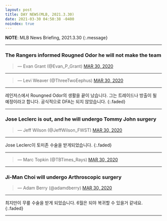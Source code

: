 ```yaml
---
layout: post
title: DAY NEWS(MLB, 2021.3.30)
date: 2021-03-30 04:50:38 -0400
noindex: true
---
```


**NOTE**: MLB News Briefing, 2021.3.30
{:.message}

---

### The Rangers informed Rougned Odor he will not make the team
<script async src="//platform.twitter.com/widgets.js" charset="utf-8"></script>
<blockquote class="twitter-tweet" data-lang="en">
  &mdash; Evan Grant (@Evan_P_Grant)
  <a href="https://twitter.com/Evan_P_Grant/status/1376622500981960705">MAR 30, 2020</a>
</blockquote>

---

<script async src="//platform.twitter.com/widgets.js" charset="utf-8"></script>
<blockquote class="twitter-tweet" data-lang="en">
  &mdash; Levi Weaver (@ThreeTwoEephus)
  <a href="https://twitter.com/ThreeTwoEephus/status/1376623033889263623">MAR 30, 2020</a>
</blockquote>

---

레인저스에서 Roungned Odor의 생활을 끝이 났습니다. 그는 트레이드나 방출이 될 예정이라고 합니다. 공식적으로 DFA는 되지 않았습니다.
{:.faded}

---

### Jose Leclerc is out, and he will undergo Tommy John surgery
<script async src="//platform.twitter.com/widgets.js" charset="utf-8"></script>
<blockquote class="twitter-tweet" data-lang="en">
  &mdash; Jeff Wilson (@JeffWilson_FWST)
  <a href="https://twitter.com/JeffWilson_FWST/status/1376627058416230402">MAR 30, 2020</a>
</blockquote>

---

Jose Leclerc이 토미존 수술을 받게되었습니다.
{:.faded}

---

<script async src="//platform.twitter.com/widgets.js" charset="utf-8"></script>
<blockquote class="twitter-tweet" data-lang="en">
  &mdash; Marc Topkin (@TBTimes_Rays)
  <a href="https://twitter.com/TBTimes_Rays/status/1376923203206049804">MAR 30, 2020</a>
</blockquote>

---

### Ji-Man Choi will undergo Arthroscopic surgery
<script async src="//platform.twitter.com/widgets.js" charset="utf-8"></script>
<blockquote class="twitter-tweet" data-lang="en">
  &mdash; Adam Berry (@adamdberry)
  <a href="https://twitter.com/adamdberry/status/1376925562686570496">MAR 30, 2020</a>
</blockquote>

---

최지만이 무릎 수술을 받게 되었습니다. 6월은 되야 복귀할 수 있을거 같네요.
{:.faded}

---
